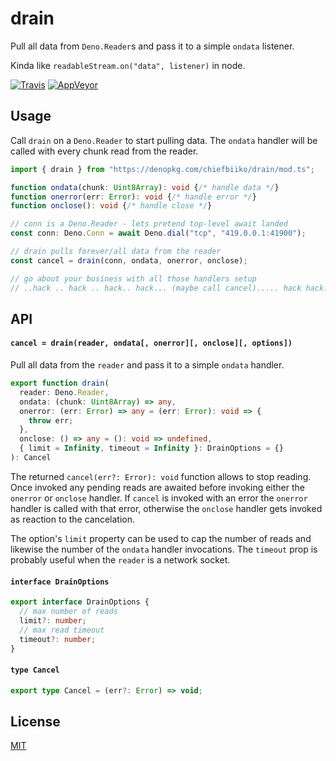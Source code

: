 # drain

Pull all data from `Deno.Reader`s and pass it to a simple `ondata` listener.

Kinda like `readableStream.on("data", listener)` in node.

[![Travis](http://img.shields.io/travis/chiefbiiko/drain.svg?style=flat)](http://travis-ci.org/chiefbiiko/drain) [![AppVeyor](https://ci.appveyor.com/api/projects/status/github/chiefbiiko/drain?branch=master&svg=true)](https://ci.appveyor.com/project/chiefbiiko/drain)

## Usage

Call `drain` on a `Deno.Reader` to start pulling data. 
The `ondata` handler will be called with every chunk read from the reader.

``` ts
import { drain } from "https://denopkg.com/chiefbiiko/drain/mod.ts";

function ondata(chunk: Uint8Array): void {/* handle data */}
function onerror(err: Error): void {/* handle error */}
function onclose(): void {/* handle close */}

// conn is a Deno.Reader - lets pretend top-level await landed
const conn: Deno.Conn = await Deno.dial("tcp", "419.0.0.1:41900");

// drain pulls forever/all data from the reader
const cancel = drain(conn, ondata, onerror, onclose);

// go about your business with all those handlers setup
// ..hack .. hack .. hack.. hack... (maybe call cancel)..... hack hack...
```

## API

#### `cancel = drain(reader, ondata[, onerror][, onclose][, options])`

Pull all data from the `reader` and pass it to a simple `ondata` handler.

``` ts
export function drain(
  reader: Deno.Reader,
  ondata: (chunk: Uint8Array) => any,
  onerror: (err: Error) => any = (err: Error): void => {
    throw err;
  },
  onclose: () => any = (): void => undefined,
  { limit = Infinity, timeout = Infinity }: DrainOptions = {}
): Cancel
```

The returned `cancel(err?: Error): void` function allows to stop reading. Once invoked any pending reads are awaited before invoking either the `onerror` or `onclose` handler. If `cancel` is invoked with an error the `onerror` handler is called with that error, otherwise the `onclose` handler gets invoked as reaction to the cancelation.

The option's `limit` property can be used to cap the number of reads and likewise the number of the `ondata` handler invocations. The `timeout` prop is probably useful when the `reader` is a network socket.

#### `interface DrainOptions`

``` ts
export interface DrainOptions {
  // max number of reads
  limit?: number;
  // max read timeout
  timeout?: number;
}
```

#### `type Cancel`

``` ts
export type Cancel = (err?: Error) => void;
```

## License

[MIT](./LICENSE)
